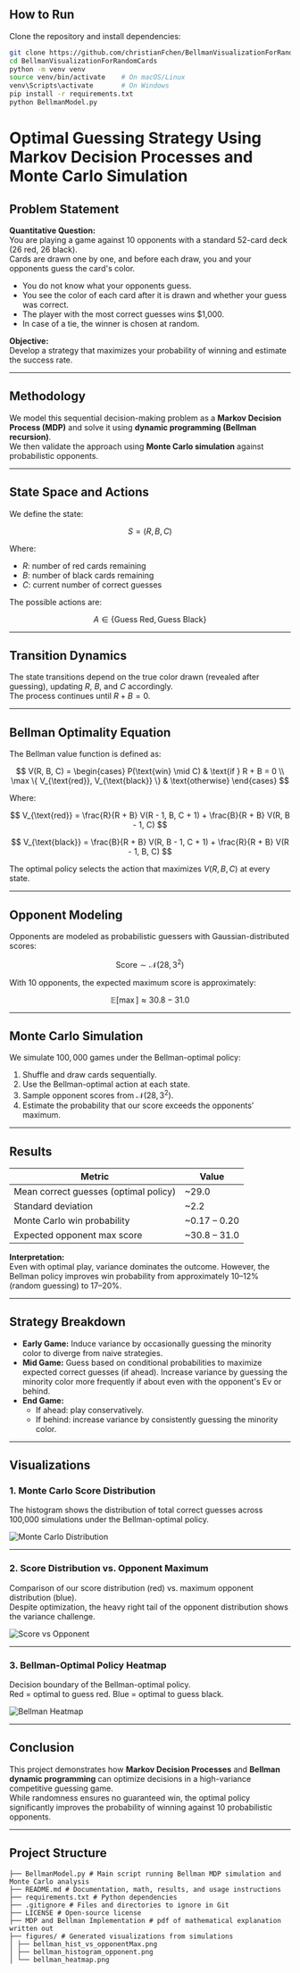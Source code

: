 ## How to Run

Clone the repository and install dependencies:

```bash
git clone https://github.com/christianFchen/BellmanVisualizationForRandomCards
cd BellmanVisualizationForRandomCards
python -m venv venv
source venv/bin/activate    # On macOS/Linux
venv\Scripts\activate       # On Windows
pip install -r requirements.txt
python BellmanModel.py
```
# Optimal Guessing Strategy Using Markov Decision Processes and Monte Carlo Simulation

## Problem Statement

**Quantitative Question:**  
You are playing a game against 10 opponents with a standard 52-card deck (26 red, 26 black).  
Cards are drawn one by one, and before each draw, you and your opponents guess the card's color.

- You do not know what your opponents guess.  
- You see the color of each card after it is drawn and whether your guess was correct.  
- The player with the most correct guesses wins \$1,000.  
- In case of a tie, the winner is chosen at random.

**Objective:**  
Develop a strategy that maximizes your probability of winning and estimate the success rate.

---

## Methodology

We model this sequential decision-making problem as a **Markov Decision Process (MDP)** and solve it using **dynamic programming (Bellman recursion)**.  
We then validate the approach using **Monte Carlo simulation** against probabilistic opponents.

---

## State Space and Actions

We define the state:

$$
S = (R, B, C)
$$

Where:

- $R$: number of red cards remaining  
- $B$: number of black cards remaining  
- $C$: current number of correct guesses

The possible actions are:

$$
A \in \{\text{Guess Red}, \text{Guess Black}\}
$$

---

## Transition Dynamics

The state transitions depend on the true color drawn (revealed after guessing), updating $R$, $B$, and $C$ accordingly.  
The process continues until $R + B = 0$.

---

## Bellman Optimality Equation

The Bellman value function is defined as:

$$
V(R, B, C) =
\begin{cases}
P(\text{win} \mid C) & \text{if } R + B = 0 \\
\max \{ V_{\text{red}}, V_{\text{black}} \} & \text{otherwise}
\end{cases}
$$

Where:

$$
V_{\text{red}} = \frac{R}{R + B} V(R - 1, B, C + 1) + \frac{B}{R + B} V(R, B - 1, C)
$$

$$
V_{\text{black}} = \frac{B}{R + B} V(R, B - 1, C + 1) + \frac{R}{R + B} V(R - 1, B, C)
$$

The optimal policy selects the action that maximizes $V(R, B, C)$ at every state.

---

## Opponent Modeling

Opponents are modeled as probabilistic guessers with Gaussian-distributed scores:

$$
\text{Score} \sim \mathcal{N}(28, 3^2)
$$

With 10 opponents, the expected maximum score is approximately:

$$
\mathbb{E}[\max] \approx 30.8 - 31.0
$$

---

## Monte Carlo Simulation

We simulate $100{,}000$ games under the Bellman-optimal policy:

1. Shuffle and draw cards sequentially.
2. Use the Bellman-optimal action at each state.
3. Sample opponent scores from $\mathcal{N}(28, 3^2)$.
4. Estimate the probability that our score exceeds the opponents’ maximum.

---

## Results

| Metric | Value |
|--------|-------|
| Mean correct guesses (optimal policy) | ~29.0 |
| Standard deviation | ~2.2 |
| Monte Carlo win probability | ~0.17 – 0.20 |
| Expected opponent max score | ~30.8 – 31.0 |

**Interpretation:**  
Even with optimal play, variance dominates the outcome. However, the Bellman policy improves win probability from approximately 10–12% (random guessing) to 17–20%.

---

## Strategy Breakdown

- **Early Game:** Induce variance by occasionally guessing the minority color to diverge from naive strategies.  
- **Mid Game:** Guess based on conditional probabilities to maximize expected correct guesses (if ahead). Increase variance by guessing the minority color more frequently if about even with the opponent's Ev or behind.
- **End Game:**  
  - If ahead: play conservatively.  
  - If behind: increase variance by consistently guessing the minority color.

---

## Visualizations

### 1. Monte Carlo Score Distribution

The histogram shows the distribution of total correct guesses across 100,000 simulations under the Bellman-optimal policy.

![Monte Carlo Distribution](figures/bellman_histogram_opponent.png)

---

### 2. Score Distribution vs. Opponent Maximum

Comparison of our score distribution (red) vs. maximum opponent distribution (blue).  
Despite optimization, the heavy right tail of the opponent distribution shows the variance challenge.

![Score vs Opponent](figures/bellman_hist_vs_opponentMax.png)

---

### 3. Bellman-Optimal Policy Heatmap

Decision boundary of the Bellman-optimal policy.  
Red = optimal to guess red. Blue = optimal to guess black.

![Bellman Heatmap](figures/bellman_heatmap.png)

---

## Conclusion

This project demonstrates how **Markov Decision Processes** and **Bellman dynamic programming** can optimize decisions in a high-variance competitive guessing game.  
While randomness ensures no guaranteed win, the optimal policy significantly improves the probability of winning against 10 probabilistic opponents.

---

## Project Structure
```
├── BellmanModel.py # Main script running Bellman MDP simulation and Monte Carlo analysis
├── README.md # Documentation, math, results, and usage instructions
├── requirements.txt # Python dependencies
├── .gitignore # Files and directories to ignore in Git
├── LICENSE # Open-source license
├── MDP and Bellman Implementation # pdf of mathematical explanation written out
├── figures/ # Generated visualizations from simulations
│ ├── bellman_hist_vs_opponentMax.png
│ ├── bellman_histogram_opponent.png
│ └── bellman_heatmap.png
```

